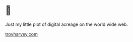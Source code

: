 # 👋

Just my little plot of digital acreage on the world wide web.

[troyharvey.com](https://troyharvey.com)
